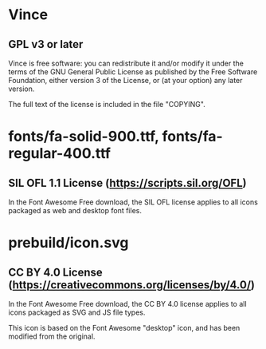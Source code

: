 # Vince
## GPL v3 or later

Vince is free software: you can redistribute it and/or modify
it under the terms of the GNU General Public License as published by
the Free Software Foundation, either version 3 of the License, or
(at your option) any later version.

The full text of the license is included in the file "COPYING".

# fonts/fa-solid-900.ttf, fonts/fa-regular-400.ttf
## SIL OFL 1.1 License (https://scripts.sil.org/OFL)

In the Font Awesome Free download, the SIL OFL license applies to all icons
packaged as web and desktop font files.

# prebuild/icon.svg
## CC BY 4.0 License (https://creativecommons.org/licenses/by/4.0/)

In the Font Awesome Free download, the CC BY 4.0 license applies to all icons
packaged as SVG and JS file types.

This icon is based on the Font Awesome "desktop" icon, and has been modified from
the original.

